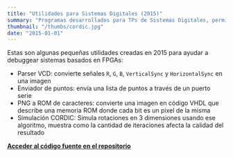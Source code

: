 ```yaml
---
title: "Utilidades para Sistemas Digitales (2015)"
summary: "Programas desarrollados para TPs de Sistemas Digitales, permiten debuggear a través de simulación sistemas basados en FPGAs que usan salidas de video VGA."
thumbnail: "/thumbs/cordic.jpg"
date: "2015-01-01"
---
```


Estas son algunas pequeñas utilidades creadas en 2015 para ayudar a debuggear sistemas basados en FPGAs:
- Parser VCD: convierte señales `R`, `G`, `B`, `VerticalSync` y `HorizontalSync` en una imagen
- Enviador de puntos: envía una lista de puntos a través de un puerto serie
- PNG a ROM de caracteres: convierte una imagen en código VHDL que describe una memoria ROM donde cada bit es un pixel de la misma
- Simulación CORDIC: Simula rotaciones en 3 dimensiones usando ese algoritmo, muestra como la cantidad de iteraciones afecta la calidad del resultado

**[Acceder al código fuente en el repositorio](https://github.com/gzalo/sistemas-digitales)**
